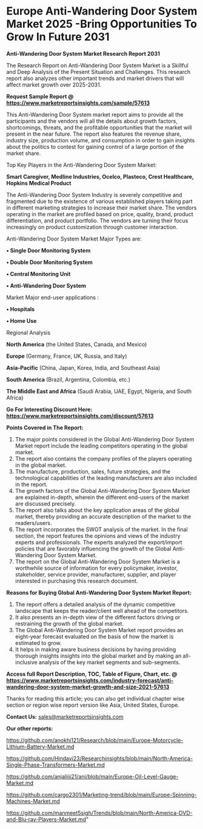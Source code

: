 # Europe Anti-Wandering Door System Market 2025 -Bring Opportunities To Grow In Future 2031

<strong>Anti-Wandering Door System Market Research Report 2031</strong>

The Research Report on Anti-Wandering Door System Market is a Skillful and Deep Analysis of the Present Situation and Challenges. This research report also analyzes other important trends and market drivers that will affect market growth over 2025-2031.

<strong>Request Sample Report @ <a href=https://www.marketreportsinsights.com/sample/57613>https://www.marketreportsinsights.com/sample/57613</a></strong>

This Anti-Wandering Door System market report aims to provide all the participants and the vendors will all the details about growth factors, shortcomings, threats, and the profitable opportunities that the market will present in the near future. The report also features the revenue share, industry size, production volume, and consumption in order to gain insights about the politics to contest for gaining control of a large portion of the market share.

Top Key Players in the Anti-Wandering Door System Market:

<strong>Smart Caregiver, Medline Industries, Ocelco, Plasteco, Crest Healthcare, Hopkins Medical Product</strong>

The Anti-Wandering Door System Industry is severely competitive and fragmented due to the existence of various established players taking part in different marketing strategies to increase their market share. The vendors operating in the market are profiled based on price, quality, brand, product differentiation, and product portfolio. The vendors are turning their focus increasingly on product customization through customer interaction.

Anti-Wandering Door System Market Major Types are:

<strong>• Single Door Monitoring System

• Double Door Monitoring System

• Central Monitoring Unit

• Anti-Wandering Door System</strong>

Market Major end-user applications :

<strong>• Hospitals

• Home Use</strong>

Regional Analysis

</u><strong><b>North America</b></strong> (the United States, Canada, and Mexico)

<strong><b>Europe </b></strong>(Germany, France, UK, Russia, and Italy)

<strong><b>Asia-Pacific</b></strong> (China, Japan, Korea, India, and Southeast Asia)

<strong><b>South America</b></strong> (Brazil, Argentina, Colombia, etc.)

<strong><b>The Middle East and Africa</b></strong> (Saudi Arabia, UAE, Egypt, Nigeria, and South Africa)

<strong>Go For Interesting Discount Here: <a href=https://www.marketreportsinsights.com/discount/57613>https://www.marketreportsinsights.com/discount/57613</a></strong>

<strong>Points Covered in The Report:</strong>
<ol>
  <li>The major points considered in the Global Anti-Wandering Door System Market report include the leading competitors operating in the global market.</li>
  <li>The report also contains the company profiles of the players operating in the global market.</li>
  <li>The manufacture, production, sales, future strategies, and the technological capabilities of the leading manufacturers are also included in the report.</li>
  <li>The growth factors of the Global Anti-Wandering Door System Market are explained in-depth, wherein the different end-users of the market are discussed precisely.</li>
  <li>The report also talks about the key application areas of the global market, thereby providing an accurate description of the market to the readers/users.</li>
  <li>The report incorporates the SWOT analysis of the market. In the final section, the report features the opinions and views of the industry experts and professionals. The experts analyzed the export/import policies that are favorably influencing the growth of the Global Anti-Wandering Door System Market.</li>
  <li>The report on the Global Anti-Wandering Door System Market is a worthwhile source of information for every policymaker, investor, stakeholder, service provider, manufacturer, supplier, and player interested in purchasing this research document.</li>
</ol>
<strong>Reasons for Buying Global Anti-Wandering Door System Market Report:</strong>

<ol>
  <li>The report offers a detailed analysis of the dynamic competitive landscape that keeps the reader/client well ahead of the competitors.</li>
  <li>It also presents an in-depth view of the different factors driving or restraining the growth of the global market.</li>
  <li>The Global Anti-Wandering Door System Market report provides an eight-year forecast evaluated on the basis of how the market is estimated to grow.</li>
  <li>It helps in making aware business decisions by having providing thorough insights insights into the global market and by making an all-inclusive analysis of the key market segments and sub-segments.</li>
</ol>
<strong>Access full Report Description, TOC, Table of Figure, Chart, etc. @ <a href=https://www.marketreportsinsights.com/industry-forecast/anti-wandering-door-system-market-growth-and-size-2021-57613>https://www.marketreportsinsights.com/industry-forecast/anti-wandering-door-system-market-growth-and-size-2021-57613</a></strong>


Thanks for reading this article; you can also get individual chapter wise section or region wise report version like Asia, United States, Europe.

<strong>Contact Us:</strong>
sales@marketreportsinsights.com

<strong>Our other reports:</strong>

<a href=https://github.com/anokhi121/Research/blob/main/Europe-Motorcycle-Lithium-Battery-Market.md>https://github.com/anokhi121/Research/blob/main/Europe-Motorcycle-Lithium-Battery-Market.md</a>

<a href=https://github.com/Hindavi23/Researchinsights/blob/main/North-America-Single-Phase-Transformers-Market.md>https://github.com/Hindavi23/Researchinsights/blob/main/North-America-Single-Phase-Transformers-Market.md</a>

<a href=https://github.com/anjaliiii21/ani/blob/main/Europe-Oil-Level-Gauge-Market.md>https://github.com/anjaliiii21/ani/blob/main/Europe-Oil-Level-Gauge-Market.md</a>

<a href=https://github.com/cargo2301/Marketing-trend/blob/main/Europe-Spinning-Machines-Market.md>https://github.com/cargo2301/Marketing-trend/blob/main/Europe-Spinning-Machines-Market.md</a>

<a href=https://github.com/manmeet5sigh/Trends/blob/main/North-America-DVD-and-Blu-ray-Players-Market.md>https://github.com/manmeet5sigh/Trends/blob/main/North-America-DVD-and-Blu-ray-Players-Market.md</a>"
